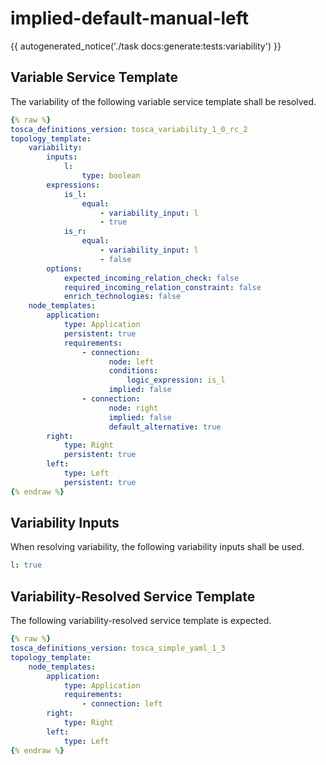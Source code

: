 # implied-default-manual-left

{{ autogenerated_notice('./task docs:generate:tests:variability') }}


## Variable Service Template

The variability of the following variable service template shall be resolved.

```yaml linenums="1"
{% raw %}
tosca_definitions_version: tosca_variability_1_0_rc_2
topology_template:
    variability:
        inputs:
            l:
                type: boolean
        expressions:
            is_l:
                equal:
                    - variability_input: l
                    - true
            is_r:
                equal:
                    - variability_input: l
                    - false
        options:
            expected_incoming_relation_check: false
            required_incoming_relation_constraint: false
            enrich_technologies: false
    node_templates:
        application:
            type: Application
            persistent: true
            requirements:
                - connection:
                      node: left
                      conditions:
                          logic_expression: is_l
                      implied: false
                - connection:
                      node: right
                      implied: false
                      default_alternative: true
        right:
            type: Right
            persistent: true
        left:
            type: Left
            persistent: true
{% endraw %}
```

## Variability Inputs

When resolving variability, the following variability inputs shall be used.

```yaml linenums="1"
l: true
```



## Variability-Resolved Service Template

The following variability-resolved service template is expected.

```yaml linenums="1"
{% raw %}
tosca_definitions_version: tosca_simple_yaml_1_3
topology_template:
    node_templates:
        application:
            type: Application
            requirements:
                - connection: left
        right:
            type: Right
        left:
            type: Left
{% endraw %}
```

